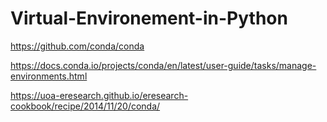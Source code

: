 # Virtual-Environement-in-Python

https://github.com/conda/conda

https://docs.conda.io/projects/conda/en/latest/user-guide/tasks/manage-environments.html

https://uoa-eresearch.github.io/eresearch-cookbook/recipe/2014/11/20/conda/
